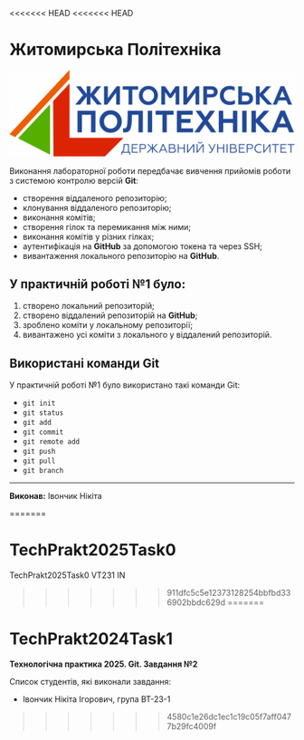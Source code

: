 <<<<<<< HEAD
<<<<<<< HEAD
# Житомирська Політехніка


![Logo](Group-6-1-1536x465.png)	

Виконання лабораторної роботи передбачає вивчення прийомів роботи з системою контролю версій **Git**:	
- створення віддаленого репозиторію;
- клонування віддаленого репозиторію;
- виконання комітів;
- створення гілок та перемикання між ними;
- виконання комітів у різних гілках;
- аутентифікація на **GitHub** за допомогою токена та через SSH;	
- вивантаження локального репозиторію на **GitHub**.

## У практичній роботі №1 було:
1. створено локальний репозиторій;
2. створено віддалений репозиторій на **GitHub**;
3. зроблено коміти у локальному репозиторії;
4. вивантажено усі коміти з локального у віддалений репозиторій.

## Використані команди Git

У практичній роботі №1 було використано такі команди Git:	
- `git init`
- `git status`
- `git add`
- `git commit`
- `git remote add`
- `git push`
- `git pull`
- `git branch`

---

**Виконав:** Івончик Нікіта	

=======
# TechPrakt2025Task0
TechPrakt2025Task0 VT231 IN
>>>>>>> 911dfc5c5e12373128254bbfbd336902bbdc629d
=======
# TechPrakt2024Task1
**Технологічна практика 2025. Git. Завдання №2**

Список студентів, які виконали завдання:
* Івончик Нікіта Ігорович, група ВТ-23-1
>>>>>>> 4580c1e26dc1ec1c19c05f7aff0477b29fc4009f
